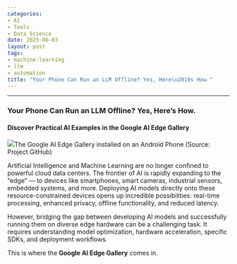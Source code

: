 ```yaml
---
categories:
- AI
- Tools
- Data Science
date: 2025-06-03
layout: post
tags:
- machine-learning
- llm
- automation
title: "Your Phone Can Run an LLM Offline? Yes, Here\u2019s How."
---
```



* * *

### **Your Phone Can Run an LLM Offline? Yes, Here’s How.**

#### Discover Practical AI Examples in the Google AI Edge Gallery

![](https://cdn-images-1.medium.com/max/800/1*cVnTOiygUE46qv_53aC1Pw.png)The Google AI Edge Gallery installed on an Android Phone (Source: Project GitHub)

Artificial Intelligence and Machine Learning are no longer confined to powerful cloud data centers. The frontier of AI is rapidly expanding to the “edge” — to devices like smartphones, smart cameras, industrial sensors, embedded systems, and more. Deploying AI models directly onto these resource-constrained devices opens up incredible possibilities: real-time processing, enhanced privacy, offline functionality, and reduced latency.

However, bridging the gap between developing AI models and successfully running them on diverse edge hardware can be a challenging task. It requires understanding model optimization, hardware acceleration, specific SDKs, and deployment workflows.

This is where the **Google AI Edge Gallery** comes in.